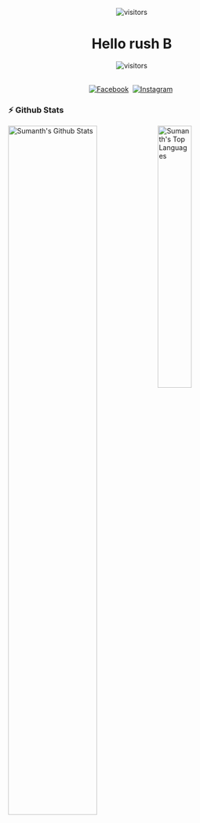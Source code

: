 <p align="center">
    <img align="center" alt="visitors" src="https://cdn.discordapp.com/attachments/729088611986702508/819723797888368681/standard.gif" />
</p>
  <h1 align="center"><b>Hello rush B</b></h1>
</p>

<p align="center">
    <img align="center" alt="visitors" src="https://gpvc.arturio.dev/KasperiP" />
</p>

<p align="center">
<br>
<a href="https://discord.com/users/217639084888162304"><img src="https://img.shields.io/badge/discord-%231877F2.svg?&style=for-the-badge&logo=discord&logoColor=white" alt="Facebook" /></a>&nbsp;
<a href="https://www.instagram.com/kasperipohtinen/"><img src="https://img.shields.io/badge/instagram-%23E4405F.svg?&style=for-the-badge&logo=instagram&logoColor=white" alt="Instagram" /></a>&nbsp;
</p>

### :zap: Github Stats

  <img align="left" src="https://github-readme-stats.sumanth-talluri.vercel.app/api?username=KasperiP&show_icons=true&title_color=fff&icon_color=79ff97&text_color=efefef&bg_color=24292e" alt="Sumanth's Github Stats" width="60%">
  
<img src="https://github-readme-stats.sumanth-talluri.vercel.app/api/top-langs/?username=KasperiP&show_icons=true&hide_border=true&theme=radical" width="37%" alt="Sumanth's Top Languages">


<div align="center">
